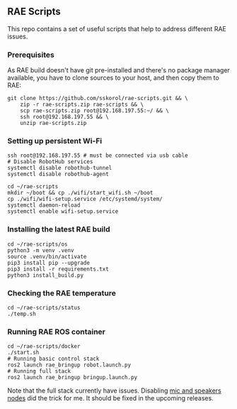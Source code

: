 ## RAE Scripts

This repo contains a set of useful scripts that help to address different RAE issues.

### Prerequisites

As RAE build doesn't have git pre-installed and there's no package manager available,
you have to clone sources to your host, and then copy them to RAE:
```shell
git clone https://github.com/sskorol/rae-scripts.git && \
    zip -r rae-scripts.zip rae-scripts && \
    scp rae-scripts.zip root@192.168.197.55:~/ && \
    ssh root@192.168.197.55 && \
    unzip rae-scripts.zip
```

### Setting up persistent Wi-Fi

```shell
ssh root@192.168.197.55 # must be connected via usb cable
# Disable RobotHub services
systemctl disable robothub-tunnel
systemctl disable robothub-agent

cd ~/rae-scripts
mkdir ~/boot && cp ./wifi/start_wifi.sh ~/boot
cp ./wifi/wifi-setup.service /etc/systemd/system/
systemctl daemon-reload
systemctl enable wifi-setup.service
```

### Installing the latest RAE build

```shell
cd ~/rae-scripts/os
python3 -m venv .venv
source .venv/bin/activate
pip3 install pip --upgrade
pip3 install -r requirements.txt
python3 install_build.py
```

### Checking the RAE temperature

```shell
cd ~/rae-scripts/status
./temp.sh
```

### Running RAE ROS container

```shell
cd ~/rae-scripts/docker
./start.sh
# Running basic control stack
ros2 launch rae_bringup robot.launch.py
# Running full stack
ros2 launch rae_bringup bringup.launch.py
```

Note that the full stack currently have issues. Disabling [mic and speakers nodes](https://github.com/luxonis/rae-ros/blob/humble/rae_hw/launch/peripherals.launch.py#L43-L52) did the trick for me. It should be fixed in the upcoming releases.
